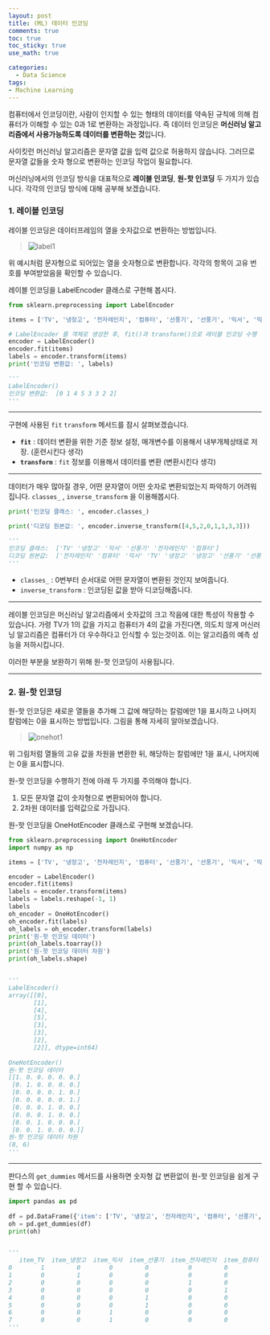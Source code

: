 ```yaml
---
layout: post
title: (ML) 데이터 인코딩
comments: true
toc: true
toc_sticky: true
use_math: true

categories:
  - Data Science
tags:
- Machine Learning
---
```




컴퓨터에서 인코딩이란, 사람이 인지할 수 있는 형태의 데이터를 약속된 규칙에 의해 컴퓨터가 이해할 수 있는 0과 1로 변환하는 과정입니다. 즉 데이터 인코딩은 **머신러닝 알고리즘에서 사용가능하도록 데이터를 변환하는 것**입니다.



사이킷런 머신러닝 알고리즘은 문자열 값을 입력 값으로 허용하지 않습니다. 그러므로 문자열 값들을 숫자 형으로 변환하는 인코딩 작업이 필요합니다. 

머신러닝에서의 인코딩 방식을 대표적으로 **레이블 인코딩**, **원-핫 인코딩** 두 가지가 있습니다. 각각의 인코딩 방식에 대해 공부해 보겠습니다.



### 1. 레이블 인코딩



레이블 인코딩은 데이터프레임의 열을 숫자값으로 변환하는 방법입니다. 

>![label1](https://blog.kakaocdn.net/dn/bq4BHc/btqInrO6SRM/gnYIpT5tF2WvBeIK30XsT1/img.png)

위 예시처럼 문자형으로 되어있는 열을 숫자형으로 변환합니다. 각각의 항목이 고유 번호를 부여받았음을 확인할 수 있습니다.

레이블 인코딩을 LabelEncoder 클래스로 구현해 봅시다.

```python
from sklearn.preprocessing import LabelEncoder

items = ['TV', '냉장고', '전자레인지', '컴퓨터', '선풍기', '선풍기', '믹서', '믹서']

# LabelEncoder 를 객체로 생성한 후, fit()과 transform()으로 레이블 인코딩 수행
encoder = LabelEncoder()
encoder.fit(items)
labels = encoder.transform(items)
print('인코딩 변환값: ', labels)

'''
LabelEncoder()
인코딩 변환값:  [0 1 4 5 3 3 2 2]
'''
```

---



구현에 사용된 `fit`  `transform`  메서드를 잠시 살펴보겠습니다.



* **`fit`** : 데이터 변환을 위한 기준 정보 설정, 매개변수를 이용해서 내부개체상태로 저장. (훈련시킨다 생각)
* **`transform`** : `fit` 정보를 이용해서 데이터를 변환 (변환시킨다 생각)

---



데이터가 매우 많아질 경우, 어떤 문자열이 어떤 숫자로 변환되었는지 파악하기 어려워 집니다. `classes_` , `inverse_transform` 을 이용해봅시다.

```python
print('인코딩 클래스: ', encoder.classes_)

print('디코딩 원본값: ', encoder.inverse_transform([4,5,2,0,1,1,3,3]))

'''
인코딩 클래스:  ['TV' '냉장고' '믹서' '선풍기' '전자레인지' '컴퓨터']
디코딩 원본값:  ['전자레인지' '컴퓨터' '믹서' 'TV' '냉장고' '냉장고' '선풍기' '선풍기']
'''
```



* `classes_` : 0번부터 순서대로 어떤 문자열이 변환된 것인지 보여줍니다.
* `inverse_transform` : 인코딩된 값을 받아 디코딩해줍니다.

---



레이블 인코딩은 머신러닝 알고리즘에서 숫자값의 크고 작음에 대한 특성이 작용할 수 있습니다. 가령 TV가 1의 값을 가지고 컴퓨터가 4의 값을 가진다면, 의도치 않게 머신러닝 알고리즘은 컴퓨터가 더 우수하다고 인식할 수 있는것이죠. 이는 알고리즘의 예측 성능을 저하시킵니다. 

이러한 부분을 보완하기 위해 원-핫 인코딩이 사용됩니다. 

---



### 2. 원-핫 인코딩



원-핫 인코딩은 새로운 열들을 추가해 그 값에 해당하는 칼럼에만 1을 표시하고 나머지 칼럼에는 0을 표시하는 방법입니다. 그림을 통해 자세히 알아보겠습니다.

>![onehot1](https://img1.daumcdn.net/thumb/R1280x0/?scode=mtistory2&fname=https%3A%2F%2Fblog.kakaocdn.net%2Fdn%2FQUtCQ%2FbtqIqYyOJMv%2FJQuQzB7RSFFnCGa0ktA271%2Fimg.png)

위 그림처럼 열들의 고유 값을 차원을 변환한 뒤, 해당하는 칼럼에만 1을 표시, 나머지에는 0을 표시합니다.



원-핫 인코딩을 수행하기 전에 아래 두 가지를 주의해야 합니다.

1. 모든 문자열 값이 숫자형으로 변환되어야 합니다.
2. 2차원 데이터를 입력값으로 가집니다.



원-핫 인코딩을 OneHotEncoder 클래스로 구현해 보겠습니다. 

```python
from sklearn.preprocessing import OneHotEncoder
import numpy as np

items = ['TV', '냉장고', '전자레인지', '컴퓨터', '선풍기', '선풍기', '믹서', '믹서']

encoder = LabelEncoder()
encoder.fit(items)
labels = encoder.transform(items)
labels = labels.reshape(-1, 1)
labels
oh_encoder = OneHotEncoder()
oh_encoder.fit(labels)
oh_labels = oh_encoder.transform(labels)
print('원-핫 인코딩 데이터')
print(oh_labels.toarray())
print('원-핫 인코딩 데이터 차원')
print(oh_labels.shape)


'''
LabelEncoder()
array([[0],
       [1],
       [4],
       [5],
       [3],
       [3],
       [2],
       [2]], dtype=int64)
       
OneHotEncoder()
원-핫 인코딩 데이터
[[1. 0. 0. 0. 0. 0.]
 [0. 1. 0. 0. 0. 0.]
 [0. 0. 0. 0. 1. 0.]
 [0. 0. 0. 0. 0. 1.]
 [0. 0. 0. 1. 0. 0.]
 [0. 0. 0. 1. 0. 0.]
 [0. 0. 1. 0. 0. 0.]
 [0. 0. 1. 0. 0. 0.]]
원-핫 인코딩 데이터 차원
(8, 6)
'''
```

---



판다스의 `get_dummies` 메서드를 사용하면 숫자형 값 변환없이 원-핫 인코딩을 쉽게 구현 할 수 있습니다. 



```python
import pandas as pd
​
df = pd.DataFrame({'item': ['TV', '냉장고', '전자레인지', '컴퓨터', '선풍기', '선풍기', '믹서', '믹서']})
oh = pd.get_dummies(df)
print(oh)


'''
   item_TV  item_냉장고  item_믹서  item_선풍기  item_전자레인지  item_컴퓨터
0        1         0        0         0           0         0
1        0         1        0         0           0         0
2        0         0        0         0           1         0
3        0         0        0         0           0         1
4        0         0        0         1           0         0
5        0         0        0         1           0         0
6        0         0        1         0           0         0
7        0         0        1         0           0         0
'''
```

